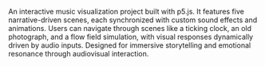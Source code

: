An interactive music visualization project built with p5.js. It features five narrative-driven scenes, each synchronized with custom sound effects and animations. Users can navigate through scenes like a ticking clock, an old photograph, and a flow field simulation, with visual responses dynamically driven by audio inputs. Designed for immersive storytelling and emotional resonance through audiovisual interaction.

